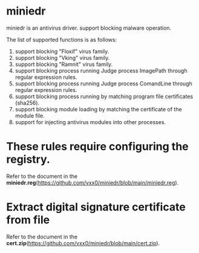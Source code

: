 # miniedr
miniedr is an antivirus driver. support blocking malware operation.

The list of supported functions is as follows:
1. support blocking "Floxif" virus family.
2. support blocking "Vking" virus family.
3. support blocking "Ramnit" virus family.
4. support blocking process running Judge process ImagePath through regular expression rules.
5. support blocking process running Judge process ComandLine through regular expression rules.
6. support blocking process running by matching program file certificates (sha256).
7. support blocking module loading by matching the certificate of the module file.
8. support for injecting antivirus modules into other processes.

# These rules require configuring the registry.
Refer to the document in the __miniedr.reg__(https://github.com/vxx0/miniedr/blob/main/miniedr.reg).


# Extract digital signature certificate from file
Refer to the document in the __cert.zip__(https://github.com/vxx0/miniedr/blob/main/cert.zip).
